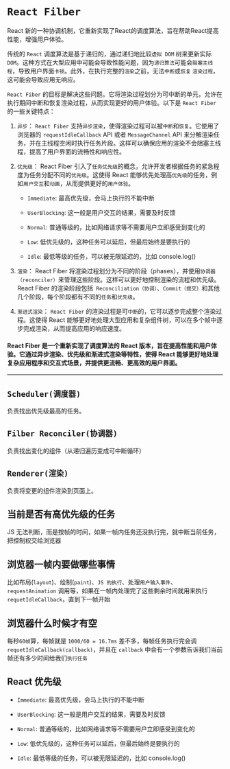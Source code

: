 # `React Filber`

React 新的一种协调机制，它重新实现了React的调度算法，旨在帮助React提高性能，增强用户体验。

传统的 `React` 调度算法是基于递归的，通过递归地比较`虚拟 DOM` 树来更新实际 `DOM`。这种方式在大型应用中可能会导致性能问题，因为`递归算法`可能会`阻塞主线程`，导致用户界面`卡顿`。此外，在执行完整的`渲染`之前，无法`中断`或`恢复` `渲染过程`，这可能会导致应用无响应。

`React Fiber` 的目标是解决这些问题。它将渲染过程划分为可中断的单元，允许在执行期间中断和恢复渲染过程，从而实现更好的用户体验。以下是 `React Fiber` 的一些关键特点：

1. `异步`： `React Fiber` 支持`异步渲染`，使得渲染过程可以被`中断`和`恢复`。它使用了浏览器的 `requestIdleCallback` API 或者 `MessageChannel` API 来分解渲染任务，并在主线程空闲时执行任务片段。这样可以确保应用的渲染不会阻塞主线程，提高了用户界面的流畅性和响应性。
2. `优先级`： React Fiber 引入了`任务优先级`的概念，允许开发者根据任务的紧急程度为任务分配不同的`优先级`。这使得 React 能够优先处理高`优先级`的任务，例如`用户交互`和`动画`，从而提供更好的`用户体验`。
   - `Immediate`: 最高优先级，会马上执行的不能中断

   - `UserBlocking`: 这一般是用户交互的结果，需要及时反馈

   - `Normal`: 普通等级的，比如网络请求等不需要用户立即感受到变化的

   - `Low`: 低优先级的，这种任务可以延后，但最后始终是要执行的

   - `Idle`: 最低等级的任务，可以被无限延迟的，比如 console.log()

3. `渲染`： React Fiber 将渲染过程划分为不同的阶段（phases），并使用`协调器（reconciler）`来管理这些阶段。这样可以更好地控制渲染的流程和优先级。React Fiber 的渲染阶段包括` Reconciliation（协调）`、`Commit（提交）`和其他几个阶段，每个阶段都有不同的`任务`和`优先级`。
4. `渐进式渲染`： `React Fiber` 的渲染过程是可`中断`的，它可以逐步完成整个渲染过程。这使得 React 能够更好地处理大型应用和复杂组件树，可以在多个帧中逐步完成渲染，从而提高应用的响应速度。


#### React Fiber 是一个重新实现了调度算法的 React 版本，旨在提高性能和用户体验。它通过异步渲染、优先级和渐进式渲染等特性，使得 React 能够更好地处理复杂应用程序和交互式场景，并提供更流畅、更高效的用户界面。

---

## `Scheduler(调度器)`

负责找出优先级最高的任务。

## `Filber Reconciler(协调器)`

负责找出变化的组件（从递归遍历变成可中断循环）

## `Renderer(渲染)`

负责将变更的组件渲染到页面上。

## 当前是否有高优先级的任务

JS 无法判断，而是按帧的时间，如果一帧内任务还没执行完，就中断当前任务，把控制权交给浏览器

## 浏览器一帧内要做哪些事情

比如布局(`layout`)、绘制(`paint`)、`JS 的执行`、处理`用户输入事件`、`requestAnimation` 调用等，如果在一帧内处理完了这些剩余时间就用来执行 `requetIdleCallback`，直到下一帧开始

## 浏览器什么时候才有空
每秒`60帧`算，每帧就是 `1000/60 = 16.7ms` 差不多，每帧任务执行完会调 `requetIdleCallback(callback)`，并且在 `callback` 中会有一个参数告诉我们当前帧还有多少时间给我们`执行任务`


## React 优先级

  - `Immediate`: 最高优先级，会马上执行的不能中断

  - `UserBlocking`: 这一般是用户交互的结果，需要及时反馈

  - `Normal`: 普通等级的，比如网络请求等不需要用户立即感受到变化的

  - `Low`: 低优先级的，这种任务可以延后，但最后始终是要执行的

  - `Idle`: 最低等级的任务，可以被无限延迟的，比如 console.log()
